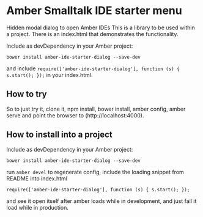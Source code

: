 # Amber Smalltalk IDE starter menu

Hidden modal dialog to open Amber IDEs
This is a library to be used within a project.
There is an index.html that demonstrates the functionality.

Include as devDependency in your Amber project:

```
bower install amber-ide-starter-dialog --save-dev
```

and include `require(['amber-ide-starter-dialog'], function (s) { s.start(); });` in your index.html.

## How to try

So to just try it, clone it, npm install, bower install, amber config, amber serve and point the browser to (http://localhost:4000).

## How to install into a project

Include as devDependency in your Amber project:

```
bower install amber-ide-starter-dialog --save-dev
```

run ```amber devel``` to regenerate config, include the loading snippet from README into index.html


`require(['amber-ide-starter-dialog'], function (s) { s.start(); });` 

and see it open itself after amber loads while in development, and just fail it load while in production. 

